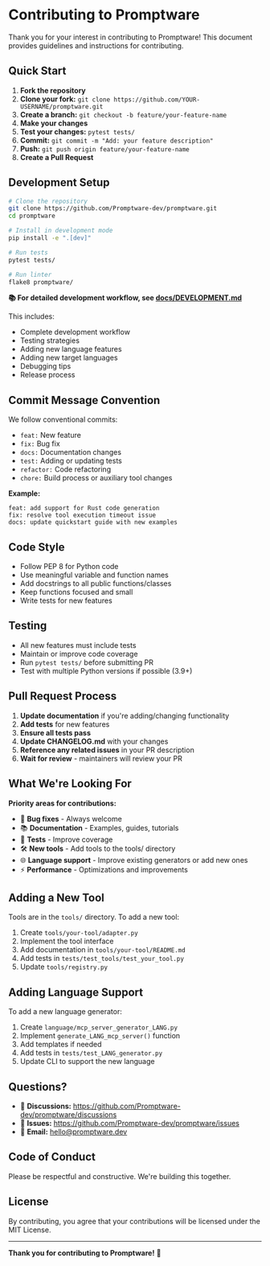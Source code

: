 # Contributing to Promptware

Thank you for your interest in contributing to Promptware! This document provides guidelines and instructions for contributing.

## Quick Start

1. **Fork the repository**
2. **Clone your fork:** `git clone https://github.com/YOUR-USERNAME/promptware.git`
3. **Create a branch:** `git checkout -b feature/your-feature-name`
4. **Make your changes**
5. **Test your changes:** `pytest tests/`
6. **Commit:** `git commit -m "Add: your feature description"`
7. **Push:** `git push origin feature/your-feature-name`
8. **Create a Pull Request**

## Development Setup

```bash
# Clone the repository
git clone https://github.com/Promptware-dev/promptware.git
cd promptware

# Install in development mode
pip install -e ".[dev]"

# Run tests
pytest tests/

# Run linter
flake8 promptware/
```

**📚 For detailed development workflow, see [docs/DEVELOPMENT.md](docs/DEVELOPMENT.md)**

This includes:
- Complete development workflow
- Testing strategies
- Adding new language features
- Adding new target languages
- Debugging tips
- Release process

## Commit Message Convention

We follow conventional commits:

- `feat:` New feature
- `fix:` Bug fix
- `docs:` Documentation changes
- `test:` Adding or updating tests
- `refactor:` Code refactoring
- `chore:` Build process or auxiliary tool changes

**Example:**
```
feat: add support for Rust code generation
fix: resolve tool execution timeout issue
docs: update quickstart guide with new examples
```

## Code Style

- Follow PEP 8 for Python code
- Use meaningful variable and function names
- Add docstrings to all public functions/classes
- Keep functions focused and small
- Write tests for new features

## Testing

- All new features must include tests
- Maintain or improve code coverage
- Run `pytest tests/` before submitting PR
- Test with multiple Python versions if possible (3.9+)

## Pull Request Process

1. **Update documentation** if you're adding/changing functionality
2. **Add tests** for new features
3. **Ensure all tests pass**
4. **Update CHANGELOG.md** with your changes
5. **Reference any related issues** in your PR description
6. **Wait for review** - maintainers will review your PR

## What We're Looking For

**Priority areas for contributions:**

- 🐛 **Bug fixes** - Always welcome
- 📚 **Documentation** - Examples, guides, tutorials
- 🧪 **Tests** - Improve coverage
- 🛠️ **New tools** - Add tools to the tools/ directory
- 🌐 **Language support** - Improve existing generators or add new ones
- ⚡ **Performance** - Optimizations and improvements

## Adding a New Tool

Tools are in the `tools/` directory. To add a new tool:

1. Create `tools/your-tool/adapter.py`
2. Implement the tool interface
3. Add documentation in `tools/your-tool/README.md`
4. Add tests in `tests/test_tools/test_your_tool.py`
5. Update `tools/registry.py`

## Adding Language Support

To add a new language generator:

1. Create `language/mcp_server_generator_LANG.py`
2. Implement `generate_LANG_mcp_server()` function
3. Add templates if needed
4. Add tests in `tests/test_LANG_generator.py`
5. Update CLI to support the new language

## Questions?

- 💬 **Discussions:** https://github.com/Promptware-dev/promptware/discussions
- 🐛 **Issues:** https://github.com/Promptware-dev/promptware/issues
- 📧 **Email:** hello@promptware.dev

## Code of Conduct

Please be respectful and constructive. We're building this together.

## License

By contributing, you agree that your contributions will be licensed under the MIT License.

---

**Thank you for contributing to Promptware!** 🚀
